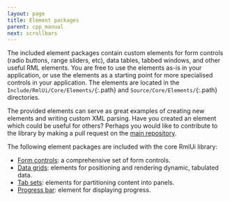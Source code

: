 ```yaml
---
layout: page
title: Element packages
parent: cpp_manual
next: scrollbars
---
```


The included element packages contain custom elements for form controls (radio buttons, range sliders, etc), data tables, tabbed windows, and other useful RML elements. You are free to use the elements as-is in your application, or use the elements as a starting point for more specialised controls in your application. The elements are located in the `Include/RmlUi/Core/Elements/`{:.path} and `Source/Core/Elements/`{:.path} directories.

The provided elements can serve as great examples of creating new elements and writing custom XML parsing. Have you created an element which could be useful for others? Perhaps you would like to contribute to the library by making a pull request on the [main repository]({{page.lib_site}}).

The following element packages are included with the core RmlUi library:

* [Form controls](element_packages/form.html): a comprehensive set of form controls.
* [Data grids](element_packages/data_grid.html): elements for positioning and rendering dynamic, tabulated data.
* [Tab sets](element_packages/tab_set.html): elements for partitioning content into panels.
* [Progress bar](element_packages/progress_bar.html): element for displaying progress.
